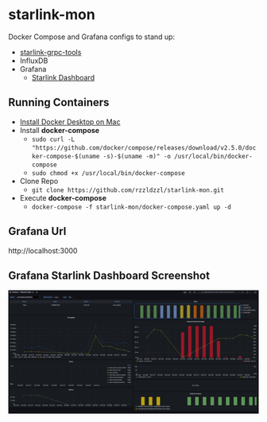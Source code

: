 # starlink-mon
Docker Compose and Grafana configs to stand up:
* [starlink-grpc-tools](https://github.com/sparky8512/starlink-grpc-tools)
* InfluxDB
* Grafana
  * [Starlink Dashboard](#grafana-starlink-dashboard-screenshot)

## Running Containers
* [Install Docker Desktop on Mac](https://docs.docker.com/desktop/mac/install/)  
* Install **docker-compose**  
  * ```sudo curl -L "https://github.com/docker/compose/releases/download/v2.5.0/docker-compose-$(uname -s)-$(uname -m)" -o /usr/local/bin/docker-compose```
  * ```sudo chmod +x /usr/local/bin/docker-compose```
* Clone Repo  
  * ```git clone https://github.com/rzzldzzl/starlink-mon.git```  
* Execute **docker-compose**  
  * ```docker-compose -f starlink-mon/docker-compose.yaml up -d```

## Grafana Url
http://localhost:3000

## Grafana Starlink Dashboard Screenshot
![](images/ScreenShot_1.png)
